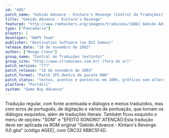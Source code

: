 ```yaml
---
id: "495"
patch_name: "Gekido Advance - Kintaro's Revenge (Central de Traduções)"
title: "Gekido Advance - Kintaro's Revenge"
featured: "http://www.romhackers.org/imagens/traducoes/[GBA] Gekido Advance - Kintaro's Revenge - Central de Traduções - 1.png"
type: ["Pancadaria"]
players: 1
developer: "NAPS Team"
publisher: "Destination Software (ou DSI Games)"
release_date: "18 de novembro de 2003"
author: ["Monge Crono"]
group_name: "Central de Traduções (extinto)"
group_site: "http://www.ctraducoes.com.br/ (fora do ar)"
patch_version: "???"
patch_release: "18 de novembro de 2003"
patch_format: "Patch IPS dentro de pacote RAR"
patch_status: "textos, acentos e ponteiros em 100%, gráficos sem alterações"
platform: "Portátil"
system: "Game Boy Advance"
---
```


Tradução regular, com fonte acentuada e diálogos e menus traduzidos, mas com erros de português, de digitação e vários de pontuação, que tornam os diálogos esquisitos, além de traduções literais. Também ficou esquisito o menu de opções: "SOM" e "EFEITO SONORO".ATENÇÃO:Esta tradução deve ser aplicada na ROM original "Gekido Advance - Kintaro's Revenge (U).gba" (código AGEE), com CRC32 6BBC5F4D.